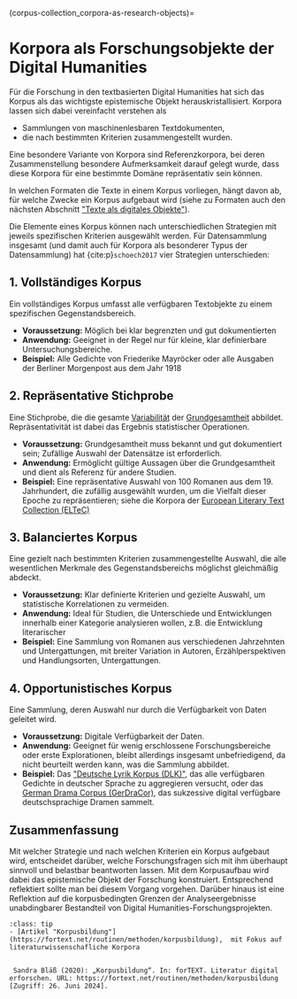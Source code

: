 (corpus-collection_corpora-as-research-objects)=
# Korpora als Forschungsobjekte der Digital Humanities

Für die Forschung in den textbasierten Digital Humanities hat sich das Korpus als das wichtigste epistemische Objekt herauskristallisiert. Korpora lassen sich dabei vereinfacht verstehen als 

- Sammlungen von maschinenlesbaren Textdokumenten, 
- die nach bestimmten Kriterien zusammengestellt wurden.

Eine besondere Variante von Korpora sind Referenzkorpora, bei deren Zusammenstellung besondere Aufmerksamkeit darauf gelegt wurde, dass diese Korpora für eine bestimmte Domäne repräsentativ sein können. 

In welchen Formaten die Texte in einem Korpus vorliegen, hängt davon ab, für welche Zwecke ein Korpus aufgebaut wird (siehe zu Formaten auch den nächsten Abschnitt ["Texte als digitales Objekte"](corpus-collection_text_as_digital_objects)). 

Die Elemente eines Korpus können nach unterschiedlichen Strategien mit jeweils spezifischen Kriterien ausgewählt werden. Für Datensammlung insgesamt (und damit auch für Korpora als besonderer Typus der Datensammlung) hat {cite:p}`schoech2017` vier Strategien unterschieden: 

## 1.	Vollständiges Korpus
Ein vollständiges Korpus umfasst alle verfügbaren Textobjekte zu einem spezifischen Gegenstandsbereich.

- **Voraussetzung:** Möglich bei klar begrenzten und gut dokumentierten 
- **Anwendung:** Geeignet in der Regel nur für kleine, klar definierbare Untersuchungsbereiche.
- **Beispiel:** Alle Gedichte von Friederike Mayröcker oder alle Ausgaben der Berliner Morgenpost aus dem Jahr 1918
	
## 2.	Repräsentative Stichprobe
Eine Stichprobe, die die gesamte [Variabilität](https://de.wikipedia.org/wiki/Streuungsma%C3%9F_(Statistik)) der [Grundgesamtheit](https://de.wikipedia.org/wiki/Grundgesamtheit) abbildet. Repräsentativität ist dabei das Ergebnis statistischer Operationen.

- **Voraussetzung:** Grundgesamtheit muss bekannt und gut dokumentiert sein; Zufällige Auswahl der Datensätze ist erforderlich.
- **Anwendung:** Ermöglicht gültige Aussagen über die Grundgesamtheit und dient als Referenz für andere Studien.
- **Beispiel:** Eine repräsentative Auswahl von 100 Romanen aus dem 19. Jahrhundert, die zufällig ausgewählt wurden, um die Vielfalt dieser Epoche zu repräsentieren; siehe die Korpora der [European Literary Text Collection (ELTeC)](https://www.distant-reading.net/eltec/)

## 3.	Balanciertes Korpus
Eine gezielt nach bestimmten Kriterien zusammengestellte Auswahl, die alle wesentlichen Merkmale des Gegenstandsbereichs möglichst gleichmäßig abdeckt.

- **Voraussetzung:** Klar definierte Kriterien und gezielte Auswahl, um statistische Korrelationen zu vermeiden.
- **Anwendung:** Ideal für Studien, die Unterschiede und Entwicklungen innerhalb einer Kategorie analysieren wollen, z.B. die Entwicklung literarischer 
- **Beispiel:** Eine Sammlung von Romanen aus verschiedenen Jahrzehnten und Untergattungen, mit breiter Variation in Autoren, Erzählperspektiven und Handlungsorten, Untergattungen.
	
## 4.	Opportunistisches Korpus
Eine Sammlung, deren Auswahl nur durch die Verfügbarkeit von Daten geleitet wird.
 
- **Voraussetzung:** Digitale Verfügbarkeit der Daten.
- **Anwendung:** Geeignet für wenig erschlossene Forschungsbereiche oder erste Explorationen, bleibt allerdings insgesamt unbefriedigend, da nicht beurteilt werden kann, was die Sammlung abbildet. 
- **Beispiel:** Das ["Deutsche Lyrik Korpus (DLK)"](https://github.com/tnhaider/DLK), das alle verfügbaren Gedichte in deutscher Sprache zu aggregieren versucht, oder das [German Drama Corpus (GerDraCor)](https://dracor.org/ger), das sukzessive digital verfügbare deutschsprachige Dramen sammelt.

## Zusammenfassung 
Mit welcher Strategie und nach welchen Kriterien ein Korpus aufgebaut wird, entscheidet darüber, welche Forschungsfragen sich mit ihm überhaupt sinnvoll und belastbar beantworten lassen. Mit dem Korpusaufbau wird dabei das epistemische Objekt der Forschung konstruiert. Entsprechend reflektiert sollte man bei diesem Vorgang vorgehen. Darüber hinaus ist eine Reflektion auf die korpusbedingten Grenzen der Analyseergebnisse unabdingbarer Bestandteil von Digital Humanities-Forschungsprojekten.



`````{admonition} Weiterführende Links
:class: tip
- [Artikel "Korpusbildung"](https://fortext.net/routinen/methoden/korpusbildung),  mit Fokus auf literaturwissenschafliche Korpora 


 Sandra Bläß (2020): „Korpusbildung“. In: forTEXT. Literatur digital erforschen. URL: https://fortext.net/routinen/methoden/korpusbildung  [Zugriff: 26. Juni 2024]. 
`````




